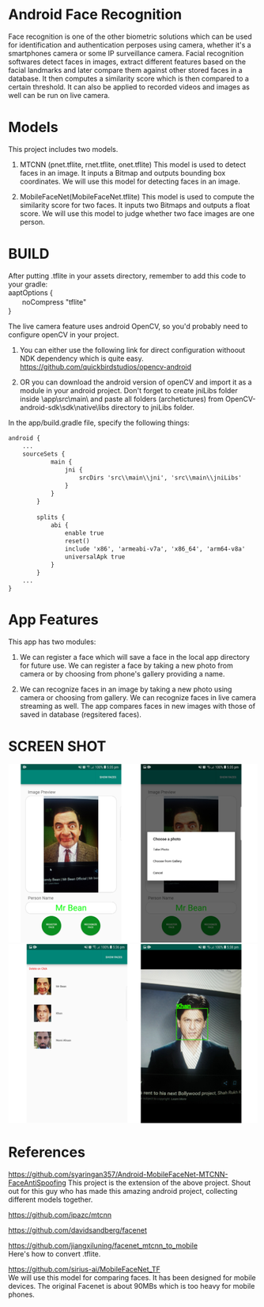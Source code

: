 # Android Face Recognition
Face recognition is one of the other biometric solutions which can be used for identification and authentication perposes using camera, whether it's a smartphones camera or some IP surveillance camera. Facial recognition softwares detect faces in images, extract different features based on the facial landmarks and later compare them against other stored faces in a database. It then computes a similarity score which is then compared to a certain threshold. It can also be applied to recorded videos and images as well can be run on live camera.


# Models
This project includes two models.
  
1. MTCNN (pnet.tflite, rnet.tflite, onet.tflite)
This model is used to detect faces in an image. It inputs a Bitmap and outputs bounding box coordinates. We will use this model for detecting faces in an image.  

2. MobileFaceNet(MobileFaceNet.tflite)
This model is used to compute the similarity score for two faces. It inputs two Bitmaps and outputs a float score. We will use this model to judge whether two face images are one person.


# BUILD
After putting .tflite in your assets directory, remember to add this code to your gradle:  
aaptOptions {  
　　noCompress "tflite"  
}  

The live camera feature uses android OpenCV, so you'd probably need to configure openCV in your project. 
1. You can either use the following link for direct configuration withoout NDK dependency which is quite easy.
https://github.com/quickbirdstudios/opencv-android

2. OR you can download the android version of openCV and import it as a module in your android project. Don't forget to create jniLibs folder inside \app\src\main\ and paste all folders (archetictures) from OpenCV-android-sdk\sdk\native\libs directory to jniLibs folder.

In the app/build.gradle file, specify the following things:


    android {
        ...
        sourceSets {
                main {
                    jni {
                        srcDirs 'src\\main\\jni', 'src\\main\\jniLibs'
                    }
                }
            }

            splits {
                abi {
                    enable true
                    reset()
                    include 'x86', 'armeabi-v7a', 'x86_64', 'arm64-v8a'
                    universalApk true
                }
            }
        ...
    }
    

# App Features
This app has two modules:
1. We can register a face which will save a face in the local app directory for future use. We can register a face by taking a new photo from camera or by choosing from phone's gallery providing a name.

2. We can recognize faces in an image by taking a new photo using camera or choosing from gallery. We can recognize faces in live camera streaming as well. The app compares faces in new images with those of saved in database (regsitered faces).
  
  
# SCREEN SHOT
<img src="https://github.com/NaumanHSA/Android-Face-Recognition-MTCNN-FaceNet/blob/master/ScreenShot/SS1.jpg" width=800/>
<img src="https://github.com/NaumanHSA/Android-Face-Recognition-MTCNN-FaceNet/blob/master/ScreenShot/SS2.jpg" width=800/>


# References
https://github.com/syaringan357/Android-MobileFaceNet-MTCNN-FaceAntiSpoofing
This project is the extension of the above project. Shout out for this guy who has made this amazing android project, collecting different models together. 

https://github.com/ipazc/mtcnn 

https://github.com/davidsandberg/facenet 
  
https://github.com/jiangxiluning/facenet_mtcnn_to_mobile  
Here's how to convert .tflite.
  
https://github.com/sirius-ai/MobileFaceNet_TF  
We will use this model for comparing faces. It has been designed for mobile devices. The original Facenet is about 90MBs which is too heavy for mobile phones.
